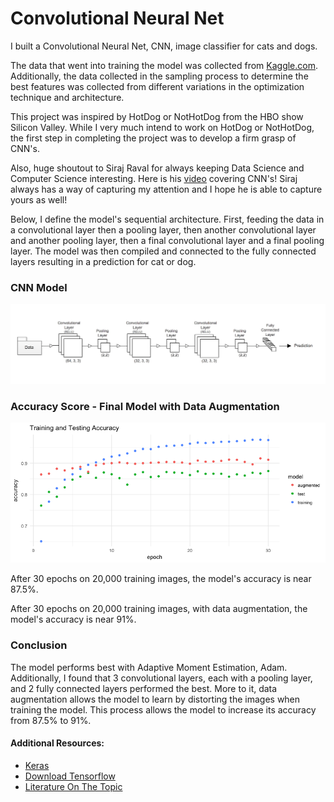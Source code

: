 # Convolutional Neural Net 

I built a Convolutional Neural Net, CNN, image classifier for cats and dogs. 

The data that went into training the model was collected from [Kaggle.com](https://www.kaggle.com/c/dogs-vs-cats). Additionally, the data collected in the sampling process to determine the best features was collected from different variations in the optimization technique and architecture.

This project was inspired by HotDog or NotHotDog from the HBO show Silicon Valley. While I very much intend to work on HotDog or NotHotDog, the first step in completing the project was to develop a firm grasp of CNN's.

Also, huge shoutout to Siraj Raval for always keeping Data Science and Computer Science interesting. Here is his [video](https://www.youtube.com/watch?v=cAICT4Al5Ow) covering CNN's! Siraj always has a way of capturing my attention and I hope he is able to capture yours as well! 

Below, I define the model's sequential architecture. First, feeding the data in a convolutional layer then a pooling layer, then another convolutional layer and another pooling layer, then a final convolutional layer and a final pooling layer. The model was then compiled and connected to the fully connected layers resulting in a prediction for cat or dog.

### CNN Model
![CNN Model](https://github.com/Life-According-to-Jordan/Cat_Dog/blob/master/CNN.png)

### Accuracy Score - Final Model with Data Augmentation
![Augmented Findal Model](https://github.com/Life-According-to-Jordan/Cat_Dog/blob/master/Final_graph.png)

After 30 epochs on 20,000 training images, the model's accuracy is near 87.5%.

After 30 epochs on 20,000 training images, with data augmentation, the model's accuracy is near 91%.

### Conclusion

The model performs best with Adaptive Moment Estimation, Adam. Additionally, I found that 3 convolutional layers, each with a pooling layer, and 2 fully connected layers performed the best. More to it, data augmentation allows the model to learn by distorting the images when training the model. This process allows the model to increase its accuracy from 87.5% to 91%.

#### Additional Resources:
* [Keras](https://keras.io/)
* [Download Tensorflow](https://www.tensorflow.org/install/)
* [Literature On The Topic](http://papers.nips.cc/book/advances-in-neural-information-processing-systems-28-2015)
